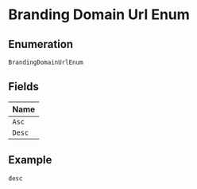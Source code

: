 
# Branding Domain Url Enum

## Enumeration

`BrandingDomainUrlEnum`

## Fields

| Name |
|  --- |
| `Asc` |
| `Desc` |

## Example

```
desc
```

